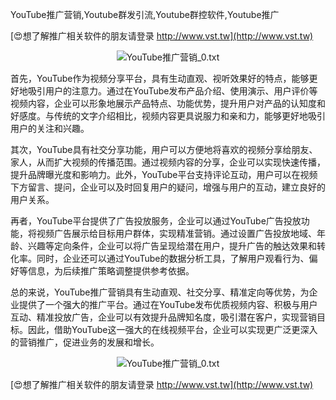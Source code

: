 YouTube推广营销,Youtube群发引流,Youtube群控软件,Youtube推广

[😍想了解推广相关软件的朋友请登录 http://www.vst.tw](http://www.vst.tw)

 <center><img src="https://vst.tw/MP4/tuiguang/png/5.png" alt="YouTube推广营销_0.txt"></center>

首先，YouTube作为视频分享平台，具有生动直观、视听效果好的特点，能够更好地吸引用户的注意力。通过在YouTube发布产品介绍、使用演示、用户评价等视频内容，企业可以形象地展示产品特点、功能优势，提升用户对产品的认知度和好感度。与传统的文字介绍相比，视频内容更具说服力和亲和力，能够更好地吸引用户的关注和兴趣。

其次，YouTube具有社交分享功能，用户可以方便地将喜欢的视频分享给朋友、家人，从而扩大视频的传播范围。通过视频内容的分享，企业可以实现快速传播，提升品牌曝光度和影响力。此外，YouTube平台支持评论互动，用户可以在视频下方留言、提问，企业可以及时回复用户的疑问，增强与用户的互动，建立良好的用户关系。

再者，YouTube平台提供了广告投放服务，企业可以通过YouTube广告投放功能，将视频广告展示给目标用户群体，实现精准营销。通过设置广告投放地域、年龄、兴趣等定向条件，企业可以将广告呈现给潜在用户，提升广告的触达效果和转化率。同时，企业还可以通过YouTube的数据分析工具，了解用户观看行为、偏好等信息，为后续推广策略调整提供参考依据。

总的来说，YouTube推广营销具有生动直观、社交分享、精准定向等优势，为企业提供了一个强大的推广平台。通过在YouTube发布优质视频内容、积极与用户互动、精准投放广告，企业可以有效提升品牌知名度，吸引潜在客户，实现营销目标。因此，借助YouTube这一强大的在线视频平台，企业可以实现更广泛更深入的营销推广，促进业务的发展和增长。

 <center><img src="https://vst.tw/MP4/tuiguang/png/4.png" alt="YouTube推广营销_0.txt"></center>

[😍想了解推广相关软件的朋友请登录 http://www.vst.tw](http://www.vst.tw)



